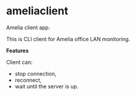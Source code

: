 # ameliaclient
Amelia client app.

This is CLI client for Amelia office LAN monitoring. 

**Features**

Client can:
* stop connection,
* reconnect,
* wait until the server is up.



